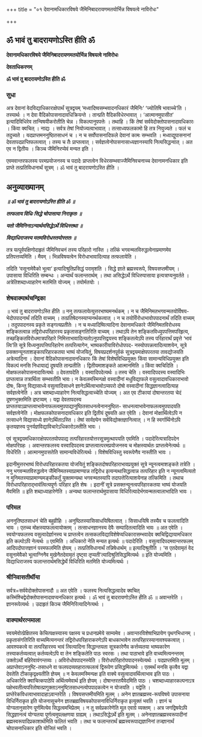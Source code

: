 +++
title = "०१ देवानामधिकारविषये जैमिनिबादरायणमतयोर्भिन्न विषयत्वे नाविरोधः"

+++


## ॐ भावं तु बादरायणोऽस्ति हीति ॐ

**देवानामधिकारविषये जैमिनिबादरायणमतयोर्भिन्न विषयत्वे नाविरोधः**

**देवताधिकरणम्**

**ॐ भावं तु बादरायणोऽस्ति हीति ॐ**

### **सुधा**

अत्र देवानां वेदविद्याधिकाराक्षेपार्थं सूत्रद्वयम् ‘मध्वादिष्वसम्भवादनधिकारं जैमिनिः’ ‘ज्योतिषि भावाच्चे’ति । तस्यार्थः । न देवा वैदिकोपासनादावधिक्रियन्ते । तान्प्रति वैदिकविधेरभावात् । ‘आत्मानमुपासीत’ इत्यादिविधिरेव तान्विषयीकरोतीति चेन्न । विकल्पानुपपत्तेः । तथाहि । किं तेषां सर्ववेदोक्तोपासनादावधिकारः । किंवा क्वचित् । नाद्यः । सर्वत्र तेषां नियोज्यत्वाभावात् । तत्साध्यफलकामो हि तत्र नियुज्यते । फलं च तदुच्यते । यदप्राप्तमननुष्ठितसाधनं च । न च सर्वोपासनादिफले देवानां कामः सम्भवति । मध्वाद्युपासनानां देवतापदप्राप्तिफलत्वात् । तस्य च तैः प्राप्तत्वात् । सर्वज्ञत्वेनोपासनासाध्यज्ञानस्यापि नित्यसिद्धन्वात् । अत एव न द्वितीयः । किञ्च जैमिनिरप्येवं मन्यत इति ।

एवमवान्तरफलस्य परमप्रयोजनस्य च पदादेः प्राप्तत्वेन विधेरसम्भवाज्जैमिनिवचनाच्च देवानामनधिकार इति प्राप्ते तत्प्रतिविधानार्थं सूत्रम् । ॐ भावं तु बादरायणोऽस्ति हीति ।

## **अनुव्याख्यानम्**

***॥ ॐ भावं तु बादरायणोऽस्ति हीति ॐ ॥***

***तत्फलाय विधिः सिद्धे चोपासाया निराकृतः ॥***

***यतो जैमिनिनाऽन्यार्थमसिद्धेऽर्थे विधिस्तथा ॥***

***विद्याधिराजस्य मतमविरोधस्तयोस्ततः ॥***

तत्र यत्पूर्वपक्षिणोदाहृतं जैमिनिवचनं तस्य परिहारो नास्ति । तत्किं भगवन्मतविरुद्धत्वेनाप्रमाणमेव प्रतिपत्तव्यमिति । मैवम् । भिन्नविषयत्वेन विरोधाभावादित्याह तत्फलायेति ।

तदिति ‘वसूनामेवैको भूत्वा’ इत्यादिश्रुतिप्रसिद्धं परामृशति । सिद्धे ज्ञाते ब्रह्मस्वरूपे, विषयसप्तमीयम् । उपासाया विधिरिति सम्बन्धः । अन्यार्थं फलान्तरार्थम् । तथा असिद्धेऽर्थे विधिरुपासाया इत्यत्राप्यनुवर्तते । अत्रेतिशब्दाध्याहारेण मतमिति योज्यम् । तयोर्मतयोः ।

### **शेषवाक्यार्थचन्द्रिका**

॥ भावं तु बादरायणोऽस्ति हीति ॥ ननु तत्फलायेत्युत्तरभाष्यमनर्थकम् । न च जैमिनिमतभगवन्मतयोर्विषय- भेदोपपादनार्थं तदिति वाच्यम् । तत्प्रतिषेदनस्याप्यनर्थकत्वात् । न च तयोर्विरोधाभावोपपादनार्थं तदिति वाच्यम् । तदुपपादनस्य प्रकृते सङ्गत्यप्रतीतेः । न च मध्यादिष्वित्यादिना देवानामधिकारे जैमिनिमतविरोधस्य शङ्कितत्वान्न तद्विरोधपरिहारस्य प्रकृतासङ्गतिरिति वाच्यम् । तथाऽपि तेन शङ्कितविध्युपपत्तिमपरिहृत्य, तच्छङ्कितविरोधमात्रपरिहारे निमित्ताभावादित्यतोऽनुपपत्तिद्वयस्य शङ्कितत्वेऽपि तस्य परिहारार्थं प्रवृत्ते ‘भावं त्वि’ति सूत्रे विध्यनुपपत्तिपरिहारेण तत्परित्यागेन, भाष्यकारीयाविरोधोपपद- नस्योपपन्नत्वादित्याशयेन, सूत्रे प्रसक्तन्यूनताशङ्कापरिहारकतया भाष्यं योजयितुं, विषयप्रदर्शनपूर्वकं सूत्रद्वयमाक्षेपपरतया तावद्योजयति अत्रेत्यादिना । देवानां वैदिकोपासनादावनधिकारः किं तेषां विशेषविधिप्रयुक्तः किंवा सामान्यविधिप्रयुक्त इति विकल्पं मनसि निधायाद्यं दूषयति तान्प्रतीति । द्वितीयमाशङ्कते आत्मानमिति ॥ किंवा क्वचिदिति । मोक्षफलकोपासनादावित्यर्थः ॥ देवतापदेति । वस्वादिपदेत्यर्थः ॥ तस्य चेति । वस्वादिपदस्य वस्वादिभिः प्राप्तत्वान्न तत्रार्थिता सम्भवतीति भावः। न केवलमस्मिन्पक्षे वस्वादीनां मधुविद्याफले वसुत्वादावधिकाराभावो दोषः, किन्तु विद्यासाध्ये वसुत्वादिसाधने ज्ञानेऽर्थित्वाभावोऽप्यपरो दोषो वस्वादीनां सिद्धज्ञानत्वादित्याह सर्वज्ञत्वेनेति । अत्र चशब्दाध्याहारेण नित्यसिद्धत्वाच्चेति योज्यम् । अत एव टीकायां दोषान्तरतया चेदं दूषणभुक्तमिति द्रष्टव्यम् । यद्वा देवतापदस्य प्राप्ततयाऽप्राप्तत्वाभावेनाफलत्वमुपपाद्यानुष्ठितसाधनत्वेनाननुष्ठित- साधनत्वाभावेनाफलत्वमुपपादयति सर्वज्ञत्वेनेति । मोक्षफलकोपासनादावधिकार इति द्वितीयं दूषयति अत एवेति । देवानां मोक्षार्थित्वेऽपि न तत्साधने विद्यासाध्ये ज्ञानेऽर्थिताऽस्ति । तेषां सार्वज्ञ्येन सर्वविद्योक्तज्ञानित्वात् । न हि स्वर्गार्थिनोऽपि कृतयज्ञस्य पुनर्यज्ञविद्याविचारेऽधिकारोऽस्तीति भावः ।

एवं सूत्रद्वयमधिकाराक्षेपपरतयोपपाद्य तत्परिहारतयोत्तरसूत्रमुत्थापयति एवमिति । पदादेरित्यत्रादिपदेन मोक्षपरिग्रहः । अवान्तरफलस्य वस्वादिपदस्य प्राप्तत्वात्परमप्रयोजनस्य च मोक्षस्यार्थतः प्राप्तत्वेनेत्यर्थः ॥ विधेरिति । आत्मानमुपासतेति सामान्यविधेरित्यर्थः । विशेषविधिस्तु स्वरूपेणैव नास्तीति भावः ।

इदानीमुत्तरभाष्यं विरोधपरिहारकतया योजयितुं शङ्कितदोषपरिहाराभावप्रयुक्तं सूत्रे न्यूनत्वमाशङ्कते तत्रेति । ननु भगवन्मतविरुद्धत्वेन जैमिनिमतस्याप्रामाण्यान्न तद्विरोध इत्यन्यथासिद्धत्वान्न तत्परिहार इति न न्यूनत्वमित्यतो न मुनिमतस्याप्रामाण्यमङ्कीकर्तुं युक्तमन्यथा भगवन्मतस्यापि तदापत्तेरित्याशयेनाह तत्किमिति । तथाच विरोधापरिहाराद्भावंत्वित्यपूर्णः परिहार इति शेषः । इदानीं सूत्रे प्रसक्तन्यूनत्वपरिहारकतया भाष्यं योजयति मैवमिति ॥ इति शब्दाध्याहारेणेति । अन्यथा फलान्तरार्थमुपासाया विधिरित्यादेर्भगवन्मतत्वालाभादिति भावः ।

### **परिमल**

अननुतिष्ठतसाधनं चेति बहुव्रीहिः । अनुष्ठितस्यासिसाधयिषितत्वात् । सिसाधयिषि तस्यैव च फलत्वादिति भावः । एतच्च मोक्षस्याफलत्वायोक्तम् । तत्साधनज्ञानस्य देवैः सम्पादितत्वादिति भावः ॥ अत एवेति । स्वयोग्यफलस्य वसुत्वादेर्ज्ञानस्य च प्राप्तत्वेन तत्सकलविद्याविशेषेप्यधिकारासम्भवादेव क्वचिद्विद्यायामधिकार इति कल्पोऽपि नेत्यर्थः ॥ एवमिति । अधिकारो नेति मन्यत इत्यर्थः ॥ पदादेरिति । वसुत्वादिपदमवान्तरफलम् आदिपदोपात्तज्ञानं परमफलमिति ज्ञेयम् । तत्प्रतिविधानार्थं तन्निषेधार्थम् ॥ इत्यादिश्रुतीति । ‘स एतदेवामृतं वेद वसूनामेवैको भूत्वाग्निनैव मुखेनैतदेवामृतं दृष्ट्वा तृप्यती’त्यादिश्रुतिसिद्धमित्यर्थः ॥ इति योज्यमिति । विद्याधिराजस्य फलान्तरार्थमसिद्धेर्थे विधिरिति मतमिति योज्यमित्यर्थः ।

### **श्रीनिवासतीर्थीया**

सर्वत्र=सर्ववेदोक्तोपासनादौ ॥ अत एवेति । फलस्य नित्यसिद्धत्वादेव क्वचित् कस्मिंश्चिद्वेदोक्तोपासनादावप्यनधिकार इत्यर्थः । ॐ भावं तु बादरायणोऽस्ति हीति ॐ ॥ अवान्तरेति । ज्ञानरूपेत्यर्थः । उदाहृतं किञ्च जैमिनिरित्यादिनेत्यर्थः ।

### **वाक्यार्थरत्नमाला**

स्वयमेवोत्प्रेक्षितस्य केचित्पक्षस्यास्य पक्षस्य च प्रधानप्रमेये साम्यमेव । अवान्तरविशेषाभिप्रायेण पृथगभिधानम् । प्रकृतासंगतिरिति वाच्यमित्यनन्तरं तद्विरोधपरिहाराकरणेऽपि बाधकाभावेन तत्परिहारस्यानावश्यकत्वात् । आवश्यकत्वे वा तत्परिहारस्य भावं त्वित्यादिना सिद्धान्तयता सूत्रकारेणैव कर्त्तव्यतया भाष्यकारेण तस्याकर्तव्यत्वात् कर्तव्यत्वेऽपि वा तेन शङ्कितेति पाठः स्वरसः । तथा पाठाभावे इति वाच्यमित्यनन्तरम् उक्तोऽर्थो बहिरेवावंगन्तव्यः । अविरोधोपपादनस्येति । विरोधपरिहारोपपादनस्येत्यर्थः । पदप्राप्तमिति मूलम् । अप्राप्तेवाऽननुष्टि-तसाधने वा फलपदव्यवहारात्फलत्वं द्विरूपेण प्रसिद्धमित्यर्थः । एतमर्थं मनसि कृत्वैव यद्वा देवतेति टीकाकृद्वक्ष्यतीति ज्ञेयम् ॥ न केवलमस्मिन्पक्ष इति वाक्ये वसुत्वादावर्थित्वाभाव इति पाठः । अधिकारेति क्वाचित्कपाठेपि अर्थित्वमेवार्थ इति ज्ञेयम् । दोषान्तरतयैवेदमिति पाठः । चशब्दाध्याहारकल्पनाऽत्र पक्षेभवतीत्यपरितोषात्प्रागुक्ताऽननुष्टितसाधनत्वोपपादकत्वेन न योजयति । यद्वेति । प्राप्तेरेकविधत्वाभावादाहाऽवान्तरेति । विषयसप्तमीयमिति मूलम् । अनेन ज्ञातब्रह्मस्व-रूपविषये उपासनाया विधिर्निराकृत इति योजनासूचनेन ज्ञातब्रह्मविषयकोपासनाविधिर्निराकृत इत्युक्तं भवति । ज्ञानं च योग्यतानुसारेण पूर्णमित्येव सिद्धत्वमभिप्रेतम् । न तु सर्वप्रकारेणेति मूल एवाग्रे व्यक्तम् । अत्र जगद्विषयेऽपि सिद्धज्ञानत्वं योग्यतया पूर्णत्वमुपलक्षणया ग्राह्यम् । तथाऽसिद्धेऽर्थे इति मूलम् । अनेनाज्ञातब्रह्मस्वरूपादीनां ब्रह्मस्वरूपादिप्रकाशार्थमिति फलितं भवति । तथा च फलान्तरार्थं ब्रह्मस्वरूपाद्यज्ञानिनां तज्ज्ञानार्थं चोपासनाधिकार इति योजितं भवति ।


